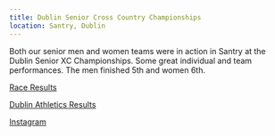 ```yaml
---
title: Dublin Senior Cross Country Championships
location: Santry, Dublin
---
```


Both our senior men and women teams were in action in Santry at the Dublin Senior XC Championships. Some great individual and team performances. The men finished 5th and women 6th. 

<a href="/2021-10-31-Dublin-Senior-XC/" target="_blank" rel="noopener noreferrer">Race Results</a>

<a href="https://dublinathletics.com/attachments/article/601/Results%20Dublin%20XC%20Senior%20Men%20and%20Women%2031st%20Oct%202021.pdf" target="_blank" rel="noopener noreferrer">Dublin Athletics Results</a>

<a href="https://www.instagram.com/p/CVuo_a6M4cu/" target="_blank" rel="noopener noreferrer">Instagram</a>